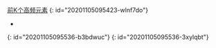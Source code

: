 [前K个高频元素](https://leetcode-cn.com/problems/top-k-frequent-elements/)
{: id="20201105095423-wlnf7do"}

*
{: id="20201105095536-b3bdwuc"}
{: id="20201105095536-3xylqbt"}
